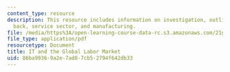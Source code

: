 ```yaml
---
content_type: resource
description: This resource includes information on investigation, outline, looking
  back, service sector, and manufacturing.
file: /media/https%3A/open-learning-course-data-rc.s3.amazonaws.com/21g-034-media-education-and-the-marketplace-fall-2005/86ba99369a2e7ad87cb52794f642db33_MIT21G_034F05_itandglobalm.pdf
file_type: application/pdf
resourcetype: Document
title: IT and the Global Labor Market
uid: 86ba9936-9a2e-7ad8-7cb5-2794f642db33
---
```

